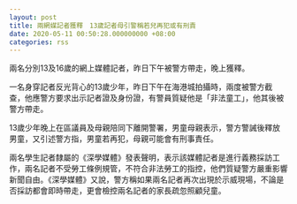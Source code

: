 ```yaml
---
layout: post
title: 兩網媒記者獲釋　13歲記者母引警稱若兒再犯或有刑責
date: 2020-05-11 00:50:28.000000000 +08:00
categories: rss
---
```


兩名分別13及16歲的網上媒體記者，昨日下午被警方帶走，晚上獲釋。

一名身穿記者反光背心的13歲少年，昨日下午在海港城拍攝時，兩度被警方截查，他應警方要求出示記者證及身份證，有警員質疑他是「非法童工」，他其後被警方帶走。

13歲少年晚上在區議員及母親陪同下離開警署，男童母親表示，警方警誡後釋放男童，又引述警方指，男童若再犯，母親可能會有刑事責任。

兩名學生記者隸屬的《深學媒體》發表聲明，表示該媒體記者是進行義務採訪工作，兩名記者不受勞工條例規管，不符合非法勞工的指控，他們質疑警方嚴重影響新聞自由。《深學媒體》又說，警方稱如果兩名記者再次出現於示威現場，不論是否採訪都會即時帶走，更會檢控兩名記者的家長疏忽照顧兒童。
